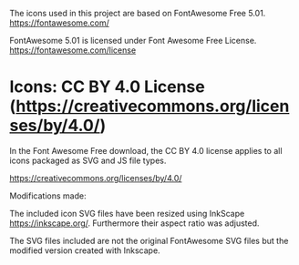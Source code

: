 The icons used in this project are based on FontAwesome Free 5.01.
https://fontawesome.com/

FontAwesome 5.01 is licensed under Font Awesome Free License.
https://fontawesome.com/license

# Icons: CC BY 4.0 License (https://creativecommons.org/licenses/by/4.0/)
In the Font Awesome Free download, the CC BY 4.0 license applies to all icons
packaged as SVG and JS file types.

https://creativecommons.org/licenses/by/4.0/ 


Modifications made:

The included icon SVG files have been resized using InkScape https://inkscape.org/.
Furthermore their aspect ratio was adjusted.

The SVG files included are not the original FontAwesome SVG files but the modified version created with Inkscape.  

